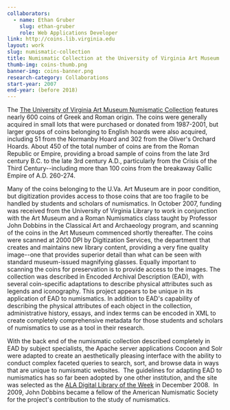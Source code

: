 ```yaml
---
collaborators:
  - name: Ethan Gruber
    slug: ethan-gruber
    role: Web Applications Developer
link: http://coins.lib.virginia.edu
layout: work
slug: numismatic-collection
title: Numismatic Collection at the University of Virginia Art Museum 
thumb-img: coins-thumb.png
banner-img: coins-banner.png
research-category: Collaborations
start-year: 2007
end-year: (before 2018)
---
```


The [The University of Virginia Art Museum Numismatic Collection](http://coins.lib.virginia.edu) features nearly 600 coins of Greek and Roman origin. The coins were generally acquired in small lots that were purchased or donated from 1987-2001, but larger groups of coins belonging to English hoards were also acquired, including 51 from the Normanby Hoard and 302 from the Oliver's Orchard Hoards. About 450 of the total number of coins are from the Roman Republic or Empire, providing a broad sample of coins from the late 3rd century B.C. to the late 3rd century A.D., particularly from the Crisis of the Third Century--including more than 100 coins from the breakaway Gallic Empire of A.D. 260-274.

Many of the coins belonging to the U.Va. Art Museum are in poor condition, but digitization provides access to those coins that are too fragile to be handled by students and scholars of numismatics. In October 2007, funding was received from the University of Virginia Library to work in conjunction with the Art Museum and a Roman Numismatics class taught by Professor John Dobbins in the Classical Art and Archaeology program, and scanning of the coins in the Art Museum commenced shortly thereafter. The coins were scanned at 2000 DPI by Digitization Services, the department that creates and maintains new library content, providing a very fine quality image--one that provides superior detail than what can be seen with standard museum-issued magnifying glasses. Equally important to scanning the coins for preservation is to provide access to the images. The collection was described in Encoded Archival Description (EAD), with several coin-specific adaptations to describe physical attributes such as legends and iconography. This project appears to be unique in its application of EAD to numismatics. In addition to EAD's capability of describing the physical attributes of each object in the collection, administrative history, essays, and index terms can be encoded in XML to create completely comprehensive metadata for those students and scholars of numismatics to use as a tool in their research.

With the back end of the numismatic collection described completely in EAD by subject specialists, the Apache server applications Cocoon and Solr were adapted to create an aesthetically pleasing interface with the ability to conduct complex faceted queries to search, sort, and browse data in ways that are unique to numismatic websites.  The guidelines for adapting EAD to numismatics has so far been adopted by one other institution, and the site was selected as the [ALA Digital Library of the Week](http://www.ilovelibraries.ala.org/diglibweekly/?p=60) in December 2008.  In 2009, John Dobbins became a fellow of the American Numismatic Society for the project's contribution to the study of numismatics.
